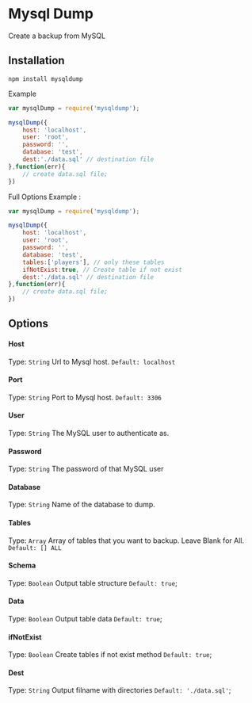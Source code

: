 # Mysql Dump

Create a backup from MySQL

## Installation

`npm install mysqldump`

Example 
```javascript
var mysqlDump = require('mysqldump');

mysqlDump({
	host: 'localhost',
	user: 'root',
	password: '',
	database: 'test',
	dest:'./data.sql' // destination file
},function(err){
	// create data.sql file;
})
```

Full Options Example :

```javascript
var mysqlDump = require('mysqldump');

mysqlDump({
	host: 'localhost',
	user: 'root',
	password: '',
	database: 'test',
	tables:['players'], // only these tables 
	ifNotExist:true, // Create table if not exist
	dest:'./data.sql' // destination file
},function(err){
	// create data.sql file;
})
```


## Options


#### Host

Type: `String`
Url to Mysql host. `Default: localhost`

#### Port

Type: `String`
Port to Mysql host. `Default: 3306`

#### User

Type: `String`
The MySQL user to authenticate as.

#### Password

Type: `String`
The password of that MySQL user

#### Database

Type: `String`
Name of the database to dump.

#### Tables 

Type: `Array`
Array of tables that you want to backup.
Leave Blank for All. `Default: [] ALL`

#### Schema 

Type: `Boolean`
Output table structure `Default: true`;

#### Data 

Type: `Boolean`
Output table data `Default: true`;

#### ifNotExist 

Type: `Boolean`
Create tables if not exist method `Default: true`;

#### Dest 

Type: `String`
Output filname with directories `Default: './data.sql'`;
